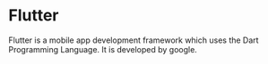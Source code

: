 # Flutter
Flutter is a mobile app development framework which uses the Dart Programming Language. It is developed by google.